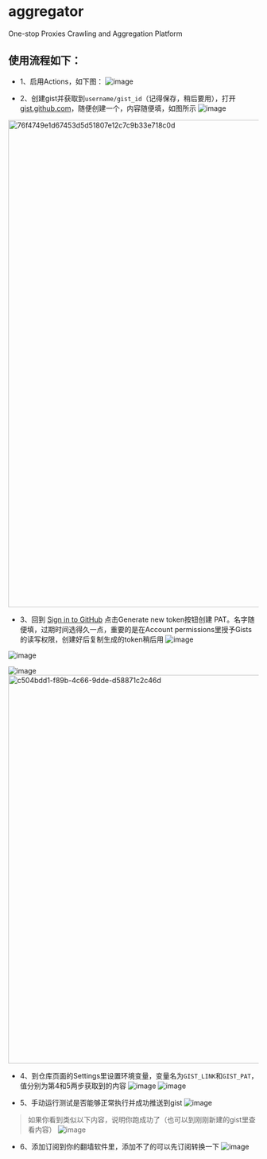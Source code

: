 # aggregator
One-stop Proxies Crawling and Aggregation Platform

## 使用流程如下：

- 1、启用Actions，如下图：
![image](https://github.com/user-attachments/assets/e85790b6-ce0f-4b5c-a68e-efeac6540367)

- 2、创建gist并获取到`username/gist_id`（记得保存，稍后要用），打开 [gist.github.com](https://gist.github.com)，随便创建一个，内容随便填，如图所示
![image](https://github.com/user-attachments/assets/6b2d8d31-1dcb-4ca0-b983-c68cd31b52e2)
<img width="2095" height="978" alt="76f4749e1d67453d5d51807e12c7c9b33e718c0d" src="https://github.com/user-attachments/assets/0946ce79-5f69-48a2-86da-a4d854d9ca1b" />

- 3、回到 [Sign in to GitHub](https://github.com/settings/tokens?type=beta) 点击Generate new token按钮创建 PAT。名字随便填，过期时间选得久一点，重要的是在Account permissions里授予Gists的读写权限，创建好后复制生成的token稍后用
![image](https://github.com/user-attachments/assets/0bd567ae-2517-4245-ba19-5e753d67e762)

![image](https://github.com/user-attachments/assets/555baca1-4531-4d85-82d0-e91806e5a3c4)

![image](https://github.com/user-attachments/assets/214c99ca-1715-4076-b230-62972eb82dd3)
<img width="1451" height="780" alt="c504bdd1-f89b-4c66-9dde-d58871c2c46d" src="https://github.com/user-attachments/assets/d9f8a1bc-a069-4b22-8f9d-b315b55a0670" />
- 4、到仓库页面的Settings里设置环境变量，变量名为`GIST_LINK`和`GIST_PAT`，值分别为第4和5两步获取到的内容
![image](https://github.com/user-attachments/assets/91edee9f-33d2-4404-9abc-427a5dcb541a)
![image](https://github.com/user-attachments/assets/0a9d9455-82fc-48d4-b057-248d6fe3012b)

- 5、手动运行测试是否能够正常执行并成功推送到gist
![image](https://github.com/user-attachments/assets/f0c23028-e2cd-4c94-ba0a-994f3dd6eb4c)

> 如果你看到类似以下内容，说明你跑成功了（也可以到刚刚新建的gist里查看内容）
![image](https://github.com/user-attachments/assets/0331648e-aa8b-4713-a117-c9407939f46c)

- 6、添加订阅到你的翻墙软件里，添加不了的可以先订阅转换一下
![image](https://github.com/user-attachments/assets/1d48dc17-3fae-4492-ae0a-09912deb7a54)
